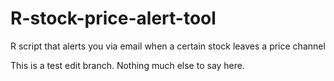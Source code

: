 # R-stock-price-alert-tool
R script that alerts you via email when a certain stock leaves a price channel

This is a test edit branch. Nothing much else to say here.
